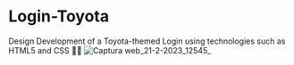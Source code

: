 # Login-Toyota
Design Development of a Toyota-themed Login using technologies such as HTML5 and CSS 👨‍💻
![Captura web_21-2-2023_12545_](https://user-images.githubusercontent.com/116908552/220397514-7deef4fe-c306-4ab2-91c8-25b4317791dd.jpeg)
